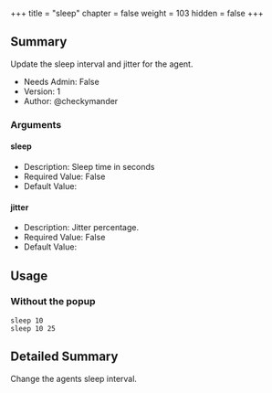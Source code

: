 +++
title = "sleep"
chapter = false
weight = 103
hidden = false
+++

## Summary
Update the sleep interval and jitter for the agent.

  
- Needs Admin: False  
- Version: 1  
- Author: @checkymander  

### Arguments

#### sleep

- Description: Sleep time in seconds  
- Required Value: False  
- Default Value: 

#### jitter

- Description: Jitter percentage.  
- Required Value: False  
- Default Value:  
 

## Usage
### Without the popup
```
sleep 10
sleep 10 25
```


## Detailed Summary

Change the agents sleep interval.